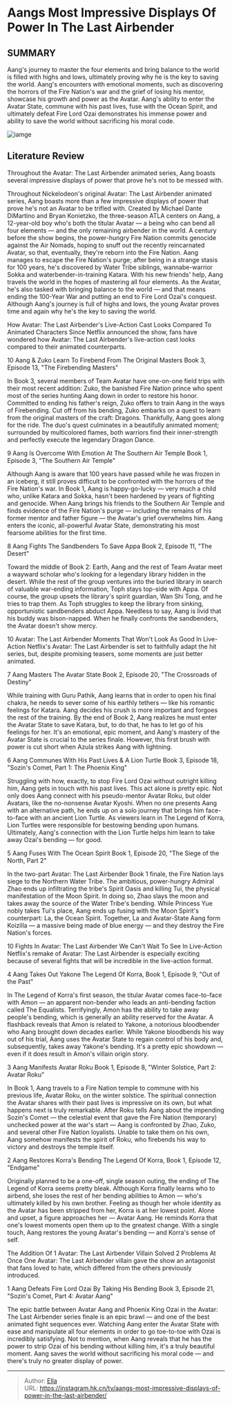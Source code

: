 # Aangs Most Impressive Displays Of Power In The Last Airbender


## SUMMARY 


 Aang&#39;s journey to master the four elements and bring balance to the world is filled with highs and lows, ultimately proving why he is the key to saving the world. 
 Aang&#39;s encounters with emotional moments, such as discovering the horrors of the Fire Nation&#39;s war and the grief of losing his mentor, showcase his growth and power as the Avatar. 
 Aang&#39;s ability to enter the Avatar State, commune with his past lives, fuse with the Ocean Spirit, and ultimately defeat Fire Lord Ozai demonstrates his immense power and ability to save the world without sacrificing his moral code. 

![iamge](https://static1.srcdn.com/wordpress/wp-content/uploads/2024/01/aang-most-impressive-scenes-powers-avatar-last-airbender.jpg)

## Literature Review
Throughout the Avatar: The Last Airbender animated series, Aang boasts several impressive displays of power that prove he&#39;s not to be messed with.




Throughout Nickelodeon&#39;s original Avatar: The Last Airbender animated series, Aang boasts more than a few impressive displays of power that prove he&#39;s not an Avatar to be trifled with. Created by Michael Dante DiMartino and Bryan Konietzko, the three-season ATLA centers on Aang, a 12-year-old boy who&#39;s both the titular Avatar — a being who can bend all four elements — and the only remaining airbender in the world. A century before the show begins, the power-hungry Fire Nation commits genocide against the Air Nomads, hoping to snuff out the recently reincarnated Avatar, so that, eventually, they&#39;re reborn into the Fire Nation.
Aang manages to escape the Fire Nation&#39;s purge; after being in a strange stasis for 100 years, he&#39;s discovered by Water Tribe siblings, wannabe-warrior Sokka and waterbender-in-training Katara. With his new friends&#39; help, Aang travels the world in the hopes of mastering all four elements. As the Avatar, he&#39;s also tasked with bringing balance to the world — and that means ending the 100-Year War and putting an end to Fire Lord Ozai&#39;s conquest. Although Aang&#39;s journey is full of highs and lows, the young Avatar proves time and again why he&#39;s the key to saving the world.
            
 
 How Avatar: The Last Airbender&#39;s Live-Action Cast Looks Compared To Animated Characters 
Since Netflix announced the show, fans have wondered how Avatar: The Last Airbender&#39;s live-action cast looks compared to their animated counterparts.













 








 10  Aang &amp; Zuko Learn To Firebend From The Original Masters 
Book 3, Episode 13, &#34;The Firebending Masters&#34;
        

In Book 3, several members of Team Avatar have one-on-one field trips with their most recent addition: Zuko, the banished Fire Nation prince who spent most of the series hunting Aang down in order to restore his honor. Committed to ending his father&#39;s reign, Zuko offers to train Aang in the ways of Firebending. Cut off from his bending, Zuko embarks on a quest to learn from the original masters of the craft: Dragons. Thankfully, Aang goes along for the ride. The duo&#39;s quest culminates in a beautifully animated moment; surrounded by multicolored flames, both warriors find their inner-strength and perfectly execute the legendary Dragon Dance.





 9  Aang Is Overcome With Emotion At The Southern Air Temple 
Book 1, Episode 3, &#34;The Southern Air Temple&#34;
        

Although Aang is aware that 100 years have passed while he was frozen in an iceberg, it still proves difficult to be confronted with the horrors of the Fire Nation&#39;s war. In Book 1, Aang is happy-go-lucky — very much a child who, unlike Katara and Sokka, hasn&#39;t been hardened by years of fighting and genocide. When Aang brings his friends to the Southern Air Temple and finds evidence of the Fire Nation&#39;s purge — including the remains of his former mentor and father figure — the Avatar&#39;s grief overwhelms him. Aang enters the iconic, all-powerful Avatar State, demonstrating his most fearsome abilities for the first time.





 8  Aang Fights The Sandbenders To Save Appa 
Book 2, Episode 11, &#34;The Desert&#34;
        

Toward the middle of Book 2: Earth, Aang and the rest of Team Avatar meet a wayward scholar who&#39;s looking for a legendary library hidden in the desert. While the rest of the group ventures into the buried library in search of valuable war-ending information, Toph stays top-side with Appa. Of course, the group upsets the library&#39;s spirit guardian, Wan Shi Tong, and he tries to trap them. As Toph struggles to keep the library from sinking, opportunistic sandbenders abduct Appa. Needless to say, Aang is livid that his buddy was bison-napped. When he finally confronts the sandbenders, the Avatar doesn&#39;t show mercy.
            
 
 10 Avatar: The Last Airbender Moments That Won&#39;t Look As Good In Live-Action 
Netflix&#39;s Avatar: The Last Airbender is set to faithfully adapt the hit series, but, despite promising teasers, some moments are just better animated.









 7  Aang Masters The Avatar State 
Book 2, Episode 20, &#34;The Crossroads of Destiny&#34;


 







While training with Guru Pathik, Aang learns that in order to open his final chakra, he needs to sever some of his earthly tethers — like his romantic feelings for Katara. Aang decides his crush is more important and forgoes the rest of the training. By the end of Book 2, Aang realizes he must enter the Avatar State to save Katara, but, to do that, he has to let go of his feelings for her. It&#39;s an emotional, epic moment, and Aang&#39;s mastery of the Avatar State is crucial to the series finale. However, this first brush with power is cut short when Azula strikes Aang with lightning.





 6  Aang Communes With His Past Lives &amp; A Lion Turtle 
Book 3, Episode 18, &#34;Sozin&#39;s Comet, Part 1: The Phoenix King&#34;
        

Struggling with how, exactly, to stop Fire Lord Ozai without outright killing him, Aang gets in touch with his past lives. This act alone is pretty epic. Not only does Aang connect with his pseudo-mentor Avatar Roku, but older Avatars, like the no-nonsense Avatar Kyoshi. When no one presents Aang with an alternative path, he ends up on a solo journey that brings him face-to-face with an ancient Lion Turtle. As viewers learn in The Legend of Korra, Lion Turtles were responsible for bestowing bending upon humans. Ultimately, Aang&#39;s connection with the Lion Turtle helps him learn to take away Ozai&#39;s bending — for good.





 5  Aang Fuses With The Ocean Spirit 
Book 1, Episode 20, &#34;The Siege of the North, Part 2&#34;


 







In the two-part Avatar: The Last Airbender Book 1 finale, the Fire Nation lays siege to the Northern Water Tribe. The ambitious, power-hungry Admiral Zhao ends up infiltrating the tribe&#39;s Spirit Oasis and killing Tui, the physical manifestation of the Moon Spirit. In doing so, Zhao slays the moon and takes away the source of the Water Tribe&#39;s bending. While Princess Yue nobly takes Tui&#39;s place, Aang ends up fusing with the Moon Spirit&#39;s counterpart: La, the Ocean Spirit. Together, La and Avatar-State Aang form Koizilla — a massive being made of blue energy — and they destroy the Fire Nation&#39;s forces. 
            
 
 10 Fights In Avatar: The Last Airbender We Can&#39;t Wait To See In Live-Action 
Netflix&#39;s remake of Avatar: The Last Airbender is especially exciting because of several fights that will be incredible in the live-action format.









 4  Aang Takes Out Yakone 
The Legend Of Korra, Book 1, Episode 9, &#34;Out of the Past&#34;
        

In The Legend of Korra&#39;s first season, the titular Avatar comes face-to-face with Amon — an apparent non-bender who leads an anti-bending faction called The Equalists. Terrifyingly, Amon has the ability to take away people&#39;s bending, which is generally an ability reserved for the Avatar. A flashback reveals that Amon is related to Yakone, a notorious bloodbender who Aang brought down decades earlier. While Yakone bloodbends his way out of his trial, Aang uses the Avatar State to regain control of his body and, subsequently, takes away Yakone&#39;s bending. It&#39;s a pretty epic showdown — even if it does result in Amon&#39;s villain origin story.





 3  Aang Manifests Avatar Roku 
Book 1, Episode 8, &#34;Winter Solstice, Part 2: Avatar Roku&#34;
        

In Book 1, Aang travels to a Fire Nation temple to commune with his previous life, Avatar Roku, on the winter solstice. The spiritual connection the Avatar shares with their past lives is impressive on its own, but what happens next is truly remarkable. After Roku tells Aang about the impending Sozin&#39;s Comet — the celestial event that gave the Fire Nation (temporary) unchecked power at the war&#39;s start — Aang is confronted by Zhao, Zuko, and several other Fire Nation loyalists. Unable to take them on his own, Aang somehow manifests the spirit of Roku, who firebends his way to victory and destroys the temple itself.





 2  Aang Restores Korra&#39;s Bending 
The Legend Of Korra, Book 1, Episode 12, &#34;Endgame&#34;
        

Originally planned to be a one-off, single season outing, the ending of The Legend of Korra seems pretty bleak. Although Korra finally learns who to airbend, she loses the rest of her bending abilities to Amon — who&#39;s ultimately killed by his own brother. Feeling as though her whole identity as the Avatar has been stripped from her, Korra is at her lowest point. Alone and upset, a figure approaches her — Avatar Aang. He reminds Korra that one&#39;s lowest moments open them up to the greatest change. With a single touch, Aang restores the young Avatar&#39;s bending — and Korra&#39;s sense of self. 
            
 
 The Addition Of 1 Avatar: The Last Airbender Villain Solved 2 Problems At Once 
One Avatar: The Last Airbender villain gave the show an antagonist that fans loved to hate, which differed from the others previously introduced.









 1  Aang Defeats Fire Lord Ozai By Taking His Bending 
Book 3, Episode 21, &#34;Sozin&#39;s Comet, Part 4: Avatar Aang&#34;


 







The epic battle between Avatar Aang and Phoenix King Ozai in the Avatar: The Last Airbender series finale is an epic brawl — and one of the best animated fight sequences ever. Watching Aang enter the Avatar State with ease and manipulate all four elements in order to go toe-to-toe with Ozai is incredibly satisfying. Not to mention, when Aang reveals that he has the power to strip Ozai of his bending without killing him, it&#39;s a truly beautiful moment. Aang saves the world without sacrificing his moral code — and there&#39;s truly no greater display of power.  

---

> Author: [Ella](https://instagram.hk.cn/)  
> URL: https://instagram.hk.cn/tv/aangs-most-impressive-displays-of-power-in-the-last-airbender/  

